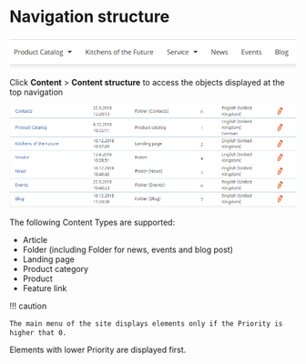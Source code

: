 # Navigation structure

![](img/navigation_structure_menu.png)

Click **Content** > **Content structure** to access the objects displayed at the top navigation

![](img/navigation_content_structure.png)

The following Content Types are supported:

- Article
- Folder (including Folder for news, events and blog post)
- Landing page
- Product category
- Product
- Feature link

!!! caution

    The main menu of the site displays elements only if the Priority is higher that 0.

Elements with lower Priority are displayed first.
